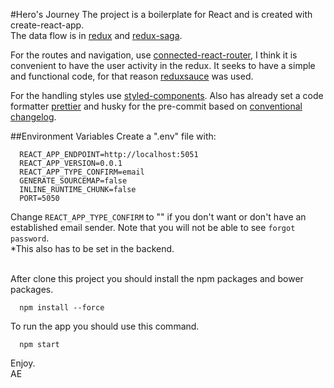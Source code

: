 #Hero's Journey</h2>
The project is a boilerplate for React and is created with create-react-app.<br/>
The data flow is in <a href=https://github.com/reduxjs/react-redux>redux</a> and <a href=https://github.com/redux-saga/redux-saga>redux-saga</a>.<br/>

For the routes and navigation, use <a href=https://github.com/supasate/connected-react-router>connected-react-router</a>, I think it is convenient to have the user activity in the redux.
It seeks to have a simple and functional code, for that reason <a href=https://github.com/jkeam/reduxsauce>reduxsauce</a> was used.<br/>

For the handling styles use <a href=https://styled-components.com/docs>styled-components</a>.
Also has already set a code formatter <a href=https://github.com/prettier/prettier>prettier</a> and husky for the pre-commit based on <a href=https://github.com/conventional-changelog/conventional-changelog>conventional changelog</a>.

##Environment Variables
Create a ".env" file with:
```
  REACT_APP_ENDPOINT=http://localhost:5051
  REACT_APP_VERSION=0.0.1
  REACT_APP_TYPE_CONFIRM=email
  GENERATE_SOURCEMAP=false
  INLINE_RUNTIME_CHUNK=false
  PORT=5050
```

Change `REACT_APP_TYPE_CONFIRM` to "" if you don't want or don't have an established email sender.
Note that you will not be able to see `forgot password`.<br/>
*This also has to be set in the backend.<br/><br/>

After clone this project you should install the npm packages and bower packages.
```
  npm install --force
```

To run the app you should use this command.
```
  npm start
```

Enjoy.<br/>
AE
